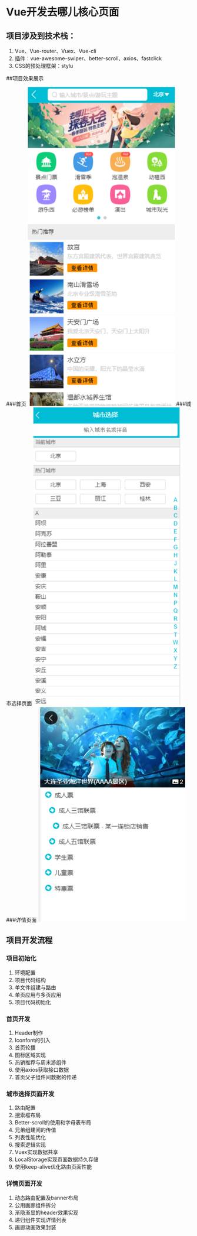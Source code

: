 # Vue开发去哪儿核心页面

## 项目涉及到技术栈：
1. Vue、Vue-router、Vuex、Vue-cli
2. 插件：vue-awesome-swiper、better-scroll、axios、fastclick
3. CSS的预处理框架：stylu

##项目效果展示

###首页
<img width="400" src="./imgs/first.png"/>
###城市选择页面
<img width="400" src="./imgs/city.png"/>
###详情页面
<img width="400" src="./imgs/details.png"/>

## 项目开发流程

### 项目初始化
1. 环境配置
2. 项目代码结构
3. 单文件组建与路由
4. 单页应用与多页应用
5. 项目代码初始化

### 首页开发
1. Header制作
2. Iconfont的引入
3. 首页轮播
4. 图标区域实现
5. 热销推荐与周末游组件
6. 使用axios获取接口数据
7. 首页父子组件间数据的传递

### 城市选择页面开发
1. 路由配置
2. 搜索框布局
3. Better-scroll的使用和字母表布局
4. 兄弟组建间的传值
5. 列表性能优化
6. 搜索逻辑实现
7. Vuex实现数据共享
8. LocalStorage实现页面数据持久存储
9. 使用keep-alive优化路由页面性能

### 详情页面开发
1. 动态路由配置及banner布局
2. 公用画廊组件拆分
3. 渐隐渐显的header效果实现
4. 递归组件实现详情列表
5. 画廊动画效果封装

